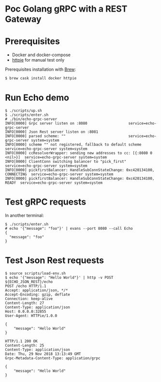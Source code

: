 # Poc Golang gRPC with a REST Gateway

# Prerequisites

- Docker and docker-compose
- [httpie](https://httpie.org/) for manual test only

Prerequisites installation with [Brew](https://brew.sh/index_fr):

```sh
$ brew cask install docker httpie
```


# Run Echo demo

```
$ ./scripts/up.sh
$ ./scripts/enter.sh
# ./bin/echo-grpc-server
INFO[0000] Grpc server listen on :8080                   service=echo-grpc-server
INFO[0000] Json Rest server listen on :8081
INFO[0000] parsed scheme: ""                             service=echo-grpc-server system=system
INFO[0000] scheme "" not registered, fallback to default scheme  service=echo-grpc-server system=system
INFO[0000] ccResolverWrapper: sending new addresses to cc: [{:8080 0  <nil>}]  service=echo-grpc-server system=system
INFO[0000] ClientConn switching balancer to "pick_first"  service=echo-grpc-server system=system
INFO[0000] pickfirstBalancer: HandleSubConnStateChange: 0xc420134100, CONNECTING  service=echo-grpc-server system=system
INFO[0000] pickfirstBalancer: HandleSubConnStateChange: 0xc420134100, READY  service=echo-grpc-server system=system
```

# Test gRPC requests

In another terminal:

```
$ ./scripts/enter.sh
# echo '{"message": "foo"}' | evans --port 8080 --call Echo
{
  "message": "foo"
}
```


# Test Json Rest requests

```
$ source scripts/load-env.sh
$ echo '{"message": "Hello World"}' | http -v POST ${ECHO_JSON_REST}/echo
POST /echo HTTP/1.1
Accept: application/json, */*
Accept-Encoding: gzip, deflate
Connection: keep-alive
Content-Length: 27
Content-Type: application/json
Host: 0.0.0.0:32855
User-Agent: HTTPie/1.0.0

{
    "message": "Hello World"
}

HTTP/1.1 200 OK
Content-Length: 25
Content-Type: application/json
Date: Thu, 29 Nov 2018 13:13:49 GMT
Grpc-Metadata-Content-Type: application/grpc

{
    "message": "Hello World"
}
```
